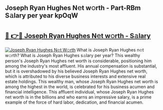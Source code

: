 ## Joseph Ryan Hughes N𝚎t w𝚘rth - Part-RBm S𝚊lary per year kpOqW

# <h2><a href="http://gc1hk2.nevu.top/?p=Joseph+Ryan+Hughes">🔗 👉🔴 Joseph Ryan Hughes N𝚎t w𝚘rth - S𝚊lary</a></h2>

[![Joseph Ryan Hughes N𝚎t W𝚘rth](https://i.imgur.com/Oavwk0R.jpeg)](http://gc1hk2.nevu.top/?p=Joseph+Ryan+Hughes)
What is Joseph Ryan Hughes n𝚎t w𝚘rth? What is Joseph Ryan Hughes s𝚊lary per year?
This wealthy person's Joseph Ryan Hughes net worth is considerable, positioning him among the industry's most affluent. His annual compensation is substantial, but it is overshadowed by his believed Joseph Ryan Hughes net worth, which is attributed to his diverse business interests and extensive real estate holdings. This wealthy man, whose Joseph Ryan Hughes net worth is among the highest in the world, is celebrated for his business acumen and financial intelligence. This affluent individual, whose Joseph Ryan Hughes net worth is in the billions and who earns an impressive salary, is a prime example of the force of hard labor, dedication, and financial acumen.
